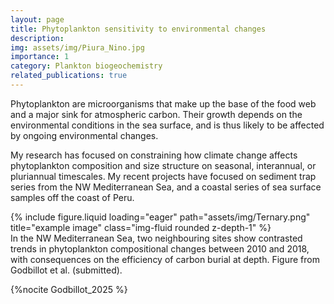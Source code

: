 ```yaml
---
layout: page
title: Phytoplankton sensitivity to environmental changes
description:  
img: assets/img/Piura_Nino.jpg
importance: 1
category: Plankton biogeochemistry
related_publications: true
---
```


Phytoplankton are microorganisms that make up the base of the food web and a major sink for atmospheric carbon. Their growth depends on the environmental conditions in the sea surface, and is thus likely to be affected by ongoing environmental changes. 

My research has focused on constraining how climate change affects phytoplankton composition and size structure on seasonal, interannual, or pluriannual timescales. My recent projects have focused on sediment trap series from the NW Mediterranean Sea, and a coastal series of sea surface samples off the coast of Peru. 


<div class="row">
    <div class="col-sm mt-3 mt-md-0">
        {% include figure.liquid loading="eager" path="assets/img/Ternary.png" title="example image" class="img-fluid rounded z-depth-1" %}
    </div>
</div>
<div class="caption">
    In the NW Mediterranean Sea, two neighbouring sites show contrasted trends in phytoplankton compositional changes between 2010 and 2018, with consequences on the efficiency of carbon burial at depth. Figure from Godbillot et al. (submitted). 
</div>

{%nocite Godbillot_2025 %}
